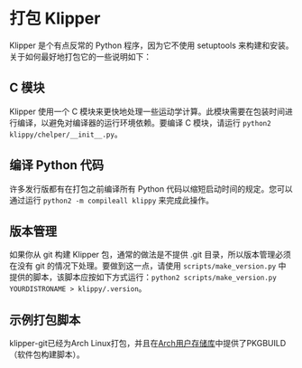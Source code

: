 # 打包 Klipper

Klipper 是个有点反常的 Python 程序，因为它不使用 setuptools 来构建和安装。关于如何最好地打包它的一些说明如下：

## C 模块

Klipper 使用一个 C 模块来更快地处理一些运动学计算。此模块需要在包装时间进行编译，以避免对编译器的运行环境依赖。要编译 C 模块，请运行 `python2 klippy/chelper/__init__.py`。

## 编译 Python 代码

许多发行版都有在打包之前编译所有 Python 代码以缩短启动时间的规定。您可以通过运行 `python2 -m compileall klippy` 来完成此操作。

## 版本管理

如果你从 git 构建 Klipper 包，通常的做法是不提供 .git 目录，所以版本管理必须在没有 git 的情况下处理。要做到这一点，请使用 `scripts/make_version.py` 中提供的脚本，该脚本应按如下方式运行：`python2 scripts/make_version.py YOURDISTRONAME > klippy/.version`。

## 示例打包脚本

klipper-git已经为Arch Linux打包，并且在[Arch用户存储库](https://aur.archlinux.org/cgit/aur.git/tree/PKGBUILD?h=klipper-git)中提供了PKGBUILD（软件包构建脚本）。
